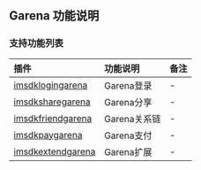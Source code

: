 ## Garena 功能说明

### 支持功能列表

| 插件 | 功能说明 | 备注 |
| :-- | :------- | :--- |
| [ imsdklogingarena ](../Channel/Midas/midasgoogle.md) | Garena登录 | - |
| [ imsdksharegarena ](../Channel/Midas/midasfortumo.md) |  Garena分享  |  -  |
| [ imsdkfriendgarena ](../Channel/Midas/midasboku.md) |  Garena关系链  |  -  |
| [ imsdkpaygarena ](../Channel/Midas/midasmol.md) |  Garena支付  |  -  |
| [ imsdkextendgarena ](../Channel/Midas/midaspaymentwall.md) |  Garena扩展  |  -  |
